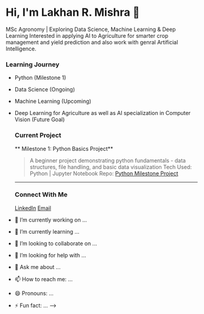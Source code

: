 # Hi, I'm Lakhan R. Mishra 👋

MSc Agronomy | Exploring Data Science, Machine Learning & Deep Learning
Interested in applying AI to Agriculture for smarter crop management and yield prediction
and also work with genral Artificial Intelligence.

### Learning Journey
- Python (Milestone 1)
- Data Science (Ongoing)
- Machine Learning (Upcoming)
- Deep Learning for Agriculture as well as AI specialization in Computer Vision (Future Goal) 

  ### Current Project
  ** Milestone 1: Python Basics Project**
  > A beginner project demonstrating python fundamentals - data structures, file handling, and basic data visualization
   Tech Used: Python | Jupyter Notebook
   Repo: [Python Milestone Project](link)
  
  ---

  ### Connect With Me
  [LinkedIn]()
  [Email](Mailto:lakhanmishra.ai@gmail.com)  
   

- 🔭 I’m currently working on ... 
- 🌱 I’m currently learning ...
- 👯 I’m looking to collaborate on ...
- 🤔 I’m looking for help with ...
- 💬 Ask me about ...
- 📫 How to reach me: ...
- 😄 Pronouns: ...
- ⚡ Fun fact: ...
-->
